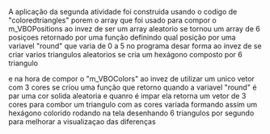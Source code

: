 A aplicação da segunda atividade foi construida usando o codigo de "coloredtriangles" porem o array que foi usado para compor o m_VBOPositions ao invez de ser um array aleatorio se tornou um array de 6 posiçoes retornado por uma função definindo qual posição por uma variavel "round" que varia de 0 a 5 no programa desar forma ao invez de se criar varios triangulos aleatorios se cria um hexágono composto por 6 triangulo

e na hora de compor o "m_VBOColors" ao invez de utilizar um unico vetor com 3 cores se criou uma função que retorno quando a variavel "round" é par uma cor solida aleatoria e quanro é impar ela retorna um vetor de 3 cores para combor um triangulo com as cores variada formando assim um hexágono colorido rodando na tela desenhando 6 triangulos por segundo para melhorar a visualizaçao das diferenças